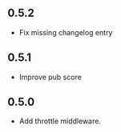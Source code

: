 ## 0.5.2

- Fix missing changelog entry

## 0.5.1

- Improve pub score

## 0.5.0

- Add throttle middleware.
